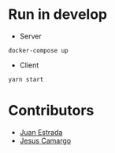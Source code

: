 # Run in develop
* Server
```
docker-compose up
```
* Client
```
yarn start
```

# Contributors

* [Juan Estrada](https://github.com/Juanse11)
* [Jesus Camargo](https://github.com/acjesusr)
